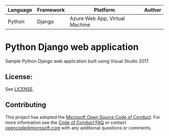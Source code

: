 | Language | Framework | Platform | Author |
| -------- | -------- |--------|--------|
| Python | Django | Azure Web App, Virtual Machine| |


# Python Django web application

Sample Python Django web application built using Visual Studio 2017.

## License:

See [LICENSE](LICENSE).

## Contributing

This project has adopted the [Microsoft Open Source Code of Conduct](http://opensource.microsoft.com/codeofconduct/). For more information see the [Code of Conduct FAQ](http://opensource.microsoft.com/codeofconduct/faq/) or contact [opencode@microsoft.com](mailto:opencode@microsoft.com) with any additional questions or comments.

